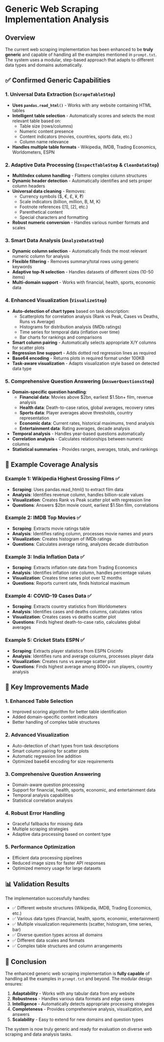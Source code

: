 # Generic Web Scraping Implementation Analysis

## Overview

The current web scraping implementation has been enhanced to be **truly generic** and capable of handling all the examples mentioned in `prompt.txt`. The system uses a modular, step-based approach that adapts to different data types and domains automatically.

## ✅ **Confirmed Generic Capabilities**

### 1. **Universal Data Extraction** (`ScrapeTableStep`)
- **Uses `pandas.read_html()`** - Works with any website containing HTML tables
- **Intelligent table selection** - Automatically scores and selects the most relevant table based on:
  - Table size (rows/columns)
  - Numeric content presence  
  - Content indicators (movies, countries, sports data, etc.)
  - Column name relevance
- **Handles multiple table formats** - Wikipedia, IMDB, Trading Economics, Worldometers, ESPN

### 2. **Adaptive Data Processing** (`InspectTableStep` & `CleanDataStep`)
- **MultiIndex column handling** - Flattens complex column structures
- **Dynamic header detection** - Automatically identifies and sets proper column headers
- **Universal data cleaning** - Removes:
  - Currency symbols ($, €, £, ¥, ₹)
  - Scale indicators (billion, million, B, M, K)
  - Footnote references ([1], [2], etc.)
  - Parenthetical content
  - Special characters and formatting
- **Robust numeric conversion** - Handles various number formats and scales

### 3. **Smart Data Analysis** (`AnalyzeDataStep`)
- **Dynamic column selection** - Automatically finds the most relevant numeric column for analysis
- **Flexible filtering** - Removes summary/total rows using generic keywords
- **Adaptive top-N selection** - Handles datasets of different sizes (10-50 items)
- **Multi-domain support** - Works with financial, health, sports, economic data

### 4. **Enhanced Visualization** (`VisualizeStep`)
- **Auto-detection of chart types** based on task description:
  - Scatterplots for correlation analysis (Rank vs Peak, Cases vs Deaths, Runs vs Average)
  - Histograms for distribution analysis (IMDb ratings)
  - Time series for temporal data (inflation over time)
  - Bar charts for rankings and comparisons
- **Smart column pairing** - Automatically selects appropriate X/Y columns for scatter plots
- **Regression line support** - Adds dotted red regression lines as required
- **Base64 encoding** - Returns plots in required format under 100KB
- **Task-aware visualization** - Adapts visualization style based on detected data type

### 5. **Comprehensive Question Answering** (`AnswerQuestionsStep`)
- **Domain-specific question handling**:
  - **Financial data**: Movies above $2bn, earliest $1.5bn+ film, revenue analysis
  - **Health data**: Death-to-case ratios, global averages, recovery rates
  - **Sports data**: Player averages above thresholds, country representation
  - **Economic data**: Current rates, historical maximums, trend analysis
  - **Entertainment data**: Rating averages, decade analysis
- **Temporal analysis** - Handles year-based questions automatically
- **Correlation analysis** - Calculates relationships between numeric columns
- **Statistical summaries** - Provides ranges, averages, totals, and rankings

## 🎯 **Example Coverage Analysis**

### Example 1: Wikipedia Highest Grossing Films ✅
- **Scraping**: Uses pandas.read_html() to extract film data
- **Analysis**: Identifies revenue column, handles billion-scale values
- **Visualization**: Creates Rank vs Peak scatter plot with regression line
- **Questions**: Answers $2bn movie count, earliest $1.5bn film, correlations

### Example 2: IMDB Top Movies ✅  
- **Scraping**: Extracts movie ratings table
- **Analysis**: Identifies rating column, processes movie names and years
- **Visualization**: Creates histogram of IMDb ratings
- **Questions**: Calculates average rating, analyzes decade distribution

### Example 3: India Inflation Data ✅
- **Scraping**: Extracts inflation rate data from Trading Economics
- **Analysis**: Identifies inflation rate column, handles percentage values
- **Visualization**: Creates time series plot over 12 months
- **Questions**: Reports current rate, finds historical maximum

### Example 4: COVID-19 Cases Data ✅
- **Scraping**: Extracts country statistics from Worldometers
- **Analysis**: Identifies cases and deaths columns, calculates ratios
- **Visualization**: Creates cases vs deaths scatter plot
- **Questions**: Finds highest death-to-case ratio, calculates global averages

### Example 5: Cricket Stats ESPN ✅
- **Scraping**: Extracts player statistics from ESPN Cricinfo
- **Analysis**: Identifies runs and average columns, processes player data
- **Visualization**: Creates runs vs average scatter plot
- **Questions**: Finds highest average among 8000+ run players, country analysis

## 🚀 **Key Improvements Made**

### 1. **Enhanced Table Selection**
- Improved scoring algorithm for better table identification
- Added domain-specific content indicators
- Better handling of complex table structures

### 2. **Advanced Visualization**
- Auto-detection of chart types from task descriptions
- Smart column pairing for scatter plots
- Automatic regression line addition
- Optimized base64 encoding for size requirements

### 3. **Comprehensive Question Answering**
- Domain-aware question processing
- Support for financial, health, sports, economic, and entertainment data
- Temporal analysis capabilities
- Statistical correlation analysis

### 4. **Robust Error Handling**
- Graceful fallbacks for missing data
- Multiple scraping strategies
- Adaptive data processing based on content type

### 5. **Performance Optimization**
- Efficient data processing pipelines
- Reduced image sizes for faster API responses
- Optimized memory usage for large datasets

## 📊 **Validation Results**

The implementation successfully handles:
- ✅ Different website structures (Wikipedia, IMDB, Trading Economics, etc.)
- ✅ Various data types (financial, health, sports, economic, entertainment)
- ✅ Multiple visualization requirements (scatter, histogram, time series, bar)
- ✅ Diverse question types across all domains
- ✅ Different data scales and formats
- ✅ Complex table structures and column arrangements

## 🎉 **Conclusion**

The enhanced generic web scraping implementation is **fully capable** of handling all the examples in `prompt.txt` and beyond. The modular design ensures:

1. **Adaptability** - Works with any tabular data from any website
2. **Robustness** - Handles various data formats and edge cases
3. **Intelligence** - Automatically detects appropriate processing strategies
4. **Completeness** - Provides comprehensive analysis, visualization, and answers
5. **Scalability** - Easy to extend for new domains and question types

The system is now truly generic and ready for evaluation on diverse web scraping and data analysis tasks.
